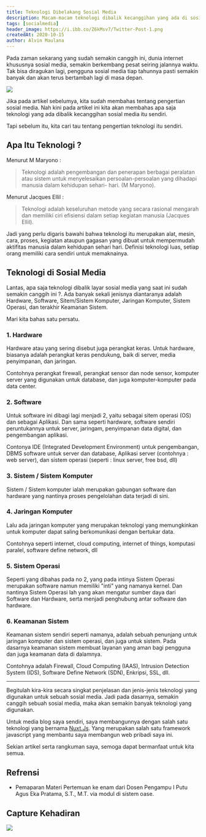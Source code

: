 ```yaml
---
title: Teknologi Dibelakang Sosial Media
description: Macam-macam teknologi dibalik kecanggihan yang ada di sosial media
tags: [socialmedia]
header_image: https://i.ibb.co/Z6kMsv7/Twitter-Post-1.png
createdAt: 2020-10-15
author: Alvin Maulana
---
```


<block-square>
    <template #text>
    Nama            : Alvin Maulana Rhusuli <br>
    NIM             : 2005551014 <br>
    Prodi           : Teknologi Informasi <br>
    Fakultas/Universitas  : Teknik/Universitas Udayana <br>
    Mata Kuliah     : Aplikasi Social Media (A) <br>
    Dosen           : I Putu Agus Eka Pratama, S.T.,M.T. <br>
    </template>
</block-square>

Pada zaman sekarang yang sudah semakin canggih ini, dunia internet khususnya sosial media, semakin berkembang pesat seiring jalannya waktu. Tak bisa diragukan lagi, pengguna sosial media tiap tahunnya pasti semakin banyak dan akan terus bertambah lagi di masa depan. 

![](https://image.freepik.com/free-vector/illustration-technology-concept-isometric-graphic_1375-291.jpg)

Jika pada artikel sebelumya, kita sudah membahas tentang <nuxt-link to="social-media-dan-manfaatnya">pengertian sosial media</nuxt-link>. Nah kini pada artikel ini kita akan membahas apa saja teknologi yang ada dibalik kecanggihan sosial media itu sendiri. 

Tapi sebelum itu, kita cari tau tentang pengertian teknologi itu sendiri.

## Apa Itu Teknologi ?
Menurut M Maryono :
> Teknologi adalah pengembangan dan penerapan berbagai peralatan atau sistem untuk menyelesaikan persoalan-persoalan yang dihadapi manusia dalam kehidupan
sehari- hari. (M Maryono).

Menurut Jacques Ellil :
>Teknologi adalah keseluruhan metode yang secara rasional mengarah dan memiliki ciri efisiensi dalam setiap kegiatan manusia (Jacques Ellil).

Jadi yang perlu digaris bawahi bahwa teknologi itu merupakan alat, mesin, cara, proses, kegiatan ataupun gagasan yang dibuat untuk mempermudah aktifitas manusia dalam kehidupan sehari hari. Definisi teknologi luas, setiap orang memiliki cara sendiri untuk memaknainya.

## Teknologi di Sosial Media

Lantas, apa saja teknologi dibalik layar sosial media yang saat ini sudah semakin canggih ini ?. Ada banyak sekali jenisnya diantaranya adalah Hardware, Software, Sitem/Sistem Komputer, Jaringan Komputer, Sistem Operasi, dan terakhir Keamanan Sistem.

Mari kita bahas satu persatu.

### 1. Hardware

Hardware atau yang sering disebut juga perangkat keras. Untuk hardware, biasanya adalah perangkat keras pendukung, baik di server, media penyimpanan, dan jaringan.

Contohnya perangkat firewall, perangkat sensor dan node sensor, komputer server yang digunakan untuk database, dan juga komputer-komputer pada data center.

### 2. Software

Untuk software ini dibagi lagi menjadi 2, yaitu sebagai sitem operasi (OS) dan sebagai Aplikasi. Dan sama seperti hardware, software sendiri peruntukannya untuk server, jaringam, penyimpanan data digital, dan pengembangan aplikasi.

Contonya IDE (Integrated Development Environment) untuk pengembangan, DBMS software untuk server dan database, Aplikasi server (contohnya : web server),
dan sistem operasi (seperti : linux server, free bsd, dll)

### 3. Sistem / Sistem Komputer

Sistem / Sistem komputer ialah merupakan gabungan software dan hardware yang nantinya proses pengelolahan data terjadi di sini.

### 4. Jaringan Komputer

Lalu ada jaringan komputer yang merupakan teknologi yang memungkinkan untuk komputer dapat saling berkomunikasi dengan bertukar data.

Contohnya seperti internet, cloud computing, internet of things, komputasi paralel, software define network, dll

### 5. Sistem Operasi

Seperti yang dibahas pada no 2, yang pada intinya Sistem Operasi merupakan software namun memiliki "inti" yang namanya kernel. Dan nantinya Sistem Operasi lah yang akan mengatur sumber daya dari Software dan Hardware, serta menjadi penghubung antar software dan hardware.

### 6. Keamanan Sistem

Keamanan sistem sendiri seperti namanya, adalah sebuah penunjang untuk jaringan komputer dan sistem operasi, dan juga untuk sistem. Pada dasarnya keamanan sistem membuat layanan yang aman bagi pengguna dan juga keamanan data di dalamnya. 

Contohnya adalah Firewall, Cloud Computing (IAAS), Intrusion Detection System (IDS), Software Define Network (SDN), Enkripsi, SSL, dll.

<hr>

Begitulah kira-kira secara singkat penjelasan dan jenis-jenis teknologi yang digunakan untuk sebuah sosial media. Jadi pada dasarnya, semakin canggih sebuah sosial media, maka akan semakin banyak teknologi yang digunakan.

Untuk media blog saya sendiri, saya membangunnya dengan salah satu teknologi yang bernama [Nuxt.Js](https://nuxtjs.org/). Yang merupakan salah satu framework javascript yang membantu saya membangun web pribadi saya ini.

Sekian artikel serta rangkuman saya, semoga dapat bermanfaat untuk kita semua.

## Refrensi 
- Pemaparan Materi Pertemuan ke enam dari Dosen Pengampu I Putu Agus Eka Pratama, S.T., M.T. via modul di sistem oase.

## Capture Kehadiran

![](https://i.ibb.co/X88H3Kn/Screenshot-20201012-114013.png)
